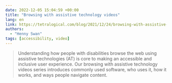 ```yaml
---
date: 2022-12-05 15:04:59 +00:00
title: "Browsing with assistive technology videos"
lang: en
link: https://tetralogical.com/blog/2021/12/24/browsing-with-assistive-technology-videos/
authors:
  - "Henny Swan"
tags: [accessibility, video]
---
```


> Understanding how people with disabilities browse the web using assistive technologies (AT) is core to making an accessible and inclusive user experience. Our browsing with assistive technology videos series introduces commonly used software, who uses it, how it works, and ways people navigate content.
